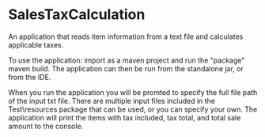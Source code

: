 # SalesTaxCalculation
An application that reads item information from a text file and calculates applicable taxes.

To use the application: import as a maven project and run the "package" maven build.
The application can then be run from the standalone jar, or from the IDE.

When you run the application you will be promted to specify the full file path of the input txt file.
There are multiple input files included in the Test\resources package that can be used, or you can specify your own.
The application will print the items with tax included, tax total, and total sale amount to the console.
